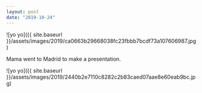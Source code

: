 ```yaml
---
layout: post
date: "2019-10-24"
---
```


![yo yo]({{ site.baseurl }}/assets/images/2019/ca0663b29668038fc23fbbb7bcdf73a107606987.jpg)

Mama went to Madrid to make a presentation.

![yo yo]({{ site.baseurl }}/assets/images/2019/2440b2e7110c8282c2b83caed07aae8e60eab9bc.jpg)
